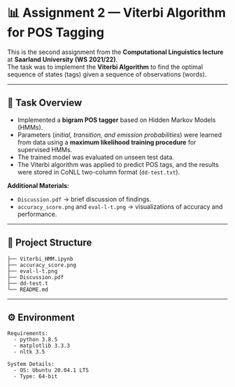# 📊 Assignment 2 — Viterbi Algorithm for POS Tagging  

This is the second assignment from the **Computational Linguistics lecture** at **Saarland University (WS 2021/22)**.  
The task was to implement the **Viterbi Algorithm** to find the optimal sequence of states (tags) given a sequence of observations (words).  

---

## 🔎 Task Overview  

- Implemented a **bigram POS tagger** based on Hidden Markov Models (HMMs).  
- Parameters (*initial, transition, and emission probabilities*) were learned from data using a **maximum likelihood training procedure** for supervised HMMs.  
- The trained model was evaluated on unseen test data.  
- The Viterbi algorithm was applied to predict POS tags, and the results were stored in CoNLL two-column format (`dd-test.txt`).  

**Additional Materials:**  
- `Discussion.pdf` → brief discussion of findings.  
- `accuracy_score.png` and `eval-l-t.png` → visualizations of accuracy and performance.  

---

## 📂 Project Structure  

```text
├── Viterbi_HMM.ipynb
├── accuracy_score.png
├── eval-l-t.png
├── Discussion.pdf
├── dd-test.t
└── README.md
```

---

## ⚙️ Environment  

```text
Requirements:
  - python 3.8.5
  - matplotlib 3.3.3
  - nltk 3.5

System Details:
  - OS: Ubuntu 20.04.1 LTS
  - Type: 64-bit
```
